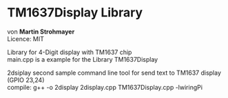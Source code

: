 # TM1637Display Library
von **Martin Strohmayer**   
Licence: MIT


Library for 4-Digit display with TM1637 chip  
main.cpp is a example for the Library TM1637Display

2dsiplay second sample command line tool for send text to TM1637 display (GPIO 23,24)  
compile: g++ -o 2display 2display.cpp TM1637Display.cpp -lwiringPi
  

